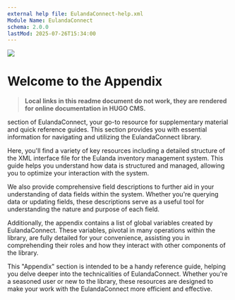 ```yaml
---
external help file: EulandaConnect-help.xml
Module Name: EulandaConnect
schema: 2.0.0
lastMod: 2025-07-26T15:34:00
---
```


![](/appendix.png) 

# Welcome to the Appendix

> **Local links in this readme document do not work, they are rendered for online documentation in HUGO CMS.**

section of EulandaConnect, your go-to resource for supplementary material and quick reference guides. This section provides you with essential information for navigating and utilizing the EulandaConnect library.

Here, you'll find a variety of key resources including a detailed structure of the XML interface file for the Eulanda inventory management system. This guide helps you understand how data is structured and managed, allowing you to optimize your interaction with the system.

We also provide comprehensive field descriptions to further aid in your understanding of data fields within the system. Whether you're querying data or updating fields, these descriptions serve as a useful tool for understanding the nature and purpose of each field.

Additionally, the appendix contains a list of global variables created by EulandaConnect. These variables, pivotal in many operations within the library, are fully detailed for your convenience, assisting you in comprehending their roles and how they interact with other components of the library.

This "Appendix" section is intended to be a handy reference guide, helping you delve deeper into the technicalities of EulandaConnect. Whether you're a seasoned user or new to the library, these resources are designed to make your work with the EulandaConnect more efficient and effective.

